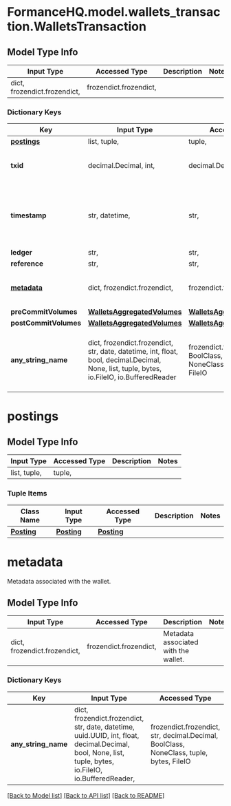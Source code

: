 # FormanceHQ.model.wallets_transaction.WalletsTransaction

## Model Type Info
Input Type | Accessed Type | Description | Notes
------------ | ------------- | ------------- | -------------
dict, frozendict.frozendict,  | frozendict.frozendict,  |  | 

### Dictionary Keys
Key | Input Type | Accessed Type | Description | Notes
------------ | ------------- | ------------- | ------------- | -------------
**[postings](#postings)** | list, tuple,  | tuple,  |  | 
**txid** | decimal.Decimal, int,  | decimal.Decimal,  |  | value must be a 64 bit integer
**timestamp** | str, datetime,  | str,  |  | value must conform to RFC-3339 date-time
**ledger** | str,  | str,  |  | [optional] 
**reference** | str,  | str,  |  | [optional] 
**[metadata](#metadata)** | dict, frozendict.frozendict,  | frozendict.frozendict,  | Metadata associated with the wallet. | [optional] 
**preCommitVolumes** | [**WalletsAggregatedVolumes**](WalletsAggregatedVolumes.md) | [**WalletsAggregatedVolumes**](WalletsAggregatedVolumes.md) |  | [optional] 
**postCommitVolumes** | [**WalletsAggregatedVolumes**](WalletsAggregatedVolumes.md) | [**WalletsAggregatedVolumes**](WalletsAggregatedVolumes.md) |  | [optional] 
**any_string_name** | dict, frozendict.frozendict, str, date, datetime, int, float, bool, decimal.Decimal, None, list, tuple, bytes, io.FileIO, io.BufferedReader | frozendict.frozendict, str, BoolClass, decimal.Decimal, NoneClass, tuple, bytes, FileIO | any string name can be used but the value must be the correct type | [optional]

# postings

## Model Type Info
Input Type | Accessed Type | Description | Notes
------------ | ------------- | ------------- | -------------
list, tuple,  | tuple,  |  | 

### Tuple Items
Class Name | Input Type | Accessed Type | Description | Notes
------------- | ------------- | ------------- | ------------- | -------------
[**Posting**](Posting.md) | [**Posting**](Posting.md) | [**Posting**](Posting.md) |  | 

# metadata

Metadata associated with the wallet.

## Model Type Info
Input Type | Accessed Type | Description | Notes
------------ | ------------- | ------------- | -------------
dict, frozendict.frozendict,  | frozendict.frozendict,  | Metadata associated with the wallet. | 

### Dictionary Keys
Key | Input Type | Accessed Type | Description | Notes
------------ | ------------- | ------------- | ------------- | -------------
**any_string_name** | dict, frozendict.frozendict, str, date, datetime, uuid.UUID, int, float, decimal.Decimal, bool, None, list, tuple, bytes, io.FileIO, io.BufferedReader,  | frozendict.frozendict, str, decimal.Decimal, BoolClass, NoneClass, tuple, bytes, FileIO | any string name can be used but the value must be the correct type | [optional]

[[Back to Model list]](../../README.md#documentation-for-models) [[Back to API list]](../../README.md#documentation-for-api-endpoints) [[Back to README]](../../README.md)

